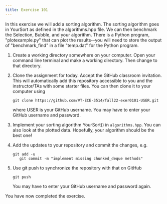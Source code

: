 ```yaml
---
title: Exercise 101
---
```


In this exercise we will add a sorting algorithm. The sorting algorithm goes in YourSort as defined in the algorithms.hpp file. We can then benchmark the Selection, Bubble, and your algorithm. There is a Python program, "plotexample.py" that can plot the results--you will need to store the output of "benchmark_find" in a file "temp.dat" for the Python program.

1. Create a working directory somewhere on your computer. Open your command line terminal and make a working directory. Then change to that directory.

2. Clone the assignment for today. Accept the GitHub classroom invitation. This will automatically add this repository accessible to you and the instructor/TAs with some starter files. You can then clone it to your computer using

	```
	git clone https://github.com/VT-ECE-3514/fall22-exer0101-USER.git
	```
	
	where USER is your GitHub username. You may have to enter your GitHub 
	username and password.

3. Implement your sorting algorithm YourSort() in ``algorithms.hpp``. You can also look at the plotted data. Hopefully, your algorithm should be the best one!

4. Add the updates to your repository and commit the changes, e.g.

    ```
    git add -u
       git commit -m "implement missing chunked_deque methods"
    ```
    
5. Use git push to synchronize the repository with that on GitHub

    ```git push```
    
    You may have to enter your GitHub username and password again.

You have now completed the exercise.
